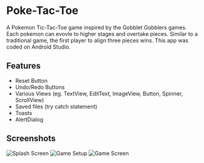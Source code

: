 # Poke-Tac-Toe
A Pokemon Tic-Tac-Toe game inspired by the Gobblet Gobblers games. Each pokemon can evovle to higher stages and overtake pieces. Similar to a traditional game, the first player to align three pieces wins. This app was coded on Android Studio. 

## Features
- Reset Button
- Undo/Redo Buttons
- Various Views (eg. TextView, EditText, ImageView, Button, Spinner, ScrollView)
- Saved files (try catch statement) 
- Toasts
- AlertDialog

## Screenshots
![Splash Screen](https://i.postimg.cc/4xcpm1D4/Poke1.png)
![Game Setup](https://i.postimg.cc/Xv0dFCWf/Poke2.png)
![Game Screen](https://i.postimg.cc/6QLRhp6D/Poke3.png)
